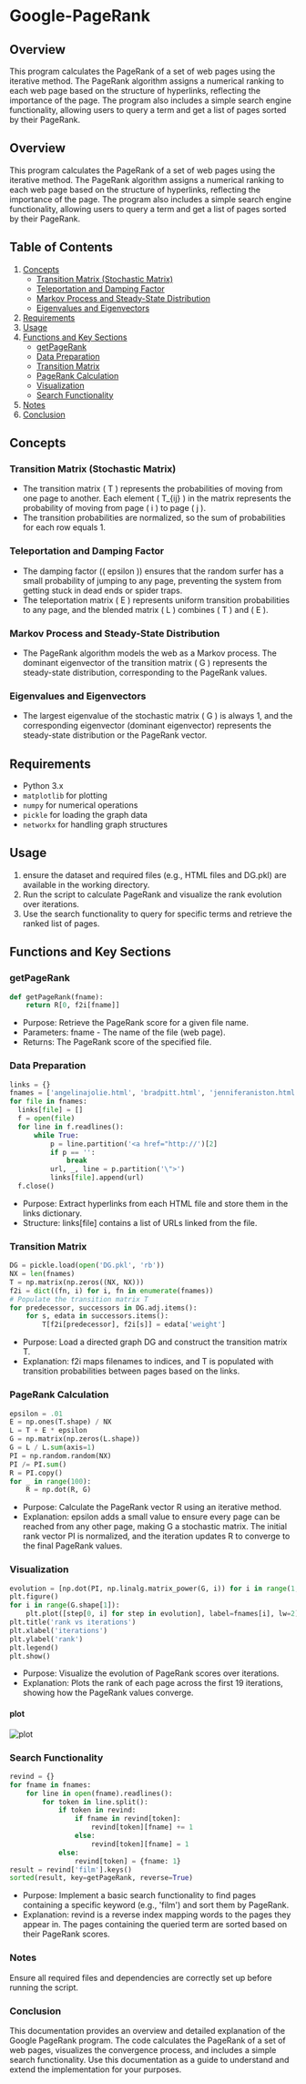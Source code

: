 # Google-PageRank
## Overview
This program calculates the PageRank of a set of web pages using the iterative method. The PageRank algorithm assigns a numerical ranking to each web page based on the structure of hyperlinks, reflecting the importance of the page. The program also includes a simple search engine functionality, allowing users to query a term and get a list of pages sorted by their PageRank.

## Overview
This program calculates the PageRank of a set of web pages using the iterative method. The PageRank algorithm assigns a numerical ranking to each web page based on the structure of hyperlinks, reflecting the importance of the page. The program also includes a simple search engine functionality, allowing users to query a term and get a list of pages sorted by their PageRank.

## Table of Contents
1. [Concepts](#concepts)
   - [Transition Matrix (Stochastic Matrix)](#transition-matrix-stochastic-matrix)
   - [Teleportation and Damping Factor](#teleportation-and-damping-factor)
   - [Markov Process and Steady-State Distribution](#markov-process-and-steady-state-distribution)
   - [Eigenvalues and Eigenvectors](#eigenvalues-and-eigenvectors)
2. [Requirements](#requirements)
3. [Usage](#usage)
4. [Functions and Key Sections](#functions-and-key-sections)
   - [getPageRank](#getpagerank)
   - [Data Preparation](#data-preparation)
   - [Transition Matrix](#transition-matrix)
   - [PageRank Calculation](#pagerank-calculation)
   - [Visualization](#visualization)
   - [Search Functionality](#search-functionality)
5. [Notes](#notes)
6. [Conclusion](#conclusion)

## Concepts

### Transition Matrix (Stochastic Matrix)

- The transition matrix \( T \) represents the probabilities of moving from one page to another. Each element \( T_{ij} \) in the matrix represents the probability of moving from page \( i \) to page \( j \).
- The transition probabilities are normalized, so the sum of probabilities for each row equals 1.

### Teleportation and Damping Factor

- The damping factor (\( epsilon \)) ensures that the random surfer has a small probability of jumping to any page, preventing the system from getting stuck in dead ends or spider traps.
- The teleportation matrix \( E \) represents uniform transition probabilities to any page, and the blended matrix \( L \) combines \( T \) and \( E \).

### Markov Process and Steady-State Distribution

- The PageRank algorithm models the web as a Markov process. The dominant eigenvector of the transition matrix \( G \) represents the steady-state distribution, corresponding to the PageRank values.

### Eigenvalues and Eigenvectors

- The largest eigenvalue of the stochastic matrix \( G \) is always 1, and the corresponding eigenvector (dominant eigenvector) represents the steady-state distribution or the PageRank vector.

## Requirements
- Python 3.x
- `matplotlib` for plotting
- `numpy` for numerical operations
- `pickle` for loading the graph data
- `networkx` for handling graph structures

## Usage
1. ensure the dataset and required files (e.g., HTML files and DG.pkl) are available in the working directory.
2. Run the script to calculate PageRank and visualize the rank evolution over iterations.
3. Use the search functionality to query for specific terms and retrieve the ranked list of pages.

## Functions and Key Sections
### getPageRank
``` python
def getPageRank(fname):
    return R[0, f2i[fname]]
```
- Purpose: Retrieve the PageRank score for a given file name.
- Parameters: fname - The name of the file (web page).
- Returns: The PageRank score of the specified file.

### Data Preparation
``` python
links = {}
fnames = ['angelinajolie.html', 'bradpitt.html', 'jenniferaniston.html', 'jonvoight.html', 'martinscorcese.html', 'robertdeniro.html']
for file in fnames:
  links[file] = []
  f = open(file)
  for line in f.readlines():
      while True:
          p = line.partition('<a href="http://')[2]
          if p == '':
              break
          url, _, line = p.partition('\">')
          links[file].append(url)
  f.close()
```
- Purpose: Extract hyperlinks from each HTML file and store them in the links dictionary.
- Structure: links[file] contains a list of URLs linked from the file.

### Transition Matrix
``` python
DG = pickle.load(open('DG.pkl', 'rb'))
NX = len(fnames)
T = np.matrix(np.zeros((NX, NX)))
f2i = dict((fn, i) for i, fn in enumerate(fnames))
# Populate the transition matrix T
for predecessor, successors in DG.adj.items():
    for s, edata in successors.items():
        T[f2i[predecessor], f2i[s]] = edata['weight']
```
- Purpose: Load a directed graph DG and construct the transition matrix T.
- Explanation: f2i maps filenames to indices, and T is populated with transition probabilities between pages based on the links.

### PageRank Calculation
``` python
epsilon = .01
E = np.ones(T.shape) / NX
L = T + E * epsilon
G = np.matrix(np.zeros(L.shape))
G = L / L.sum(axis=1)
PI = np.random.random(NX)
PI /= PI.sum()
R = PI.copy()
for _ in range(100):
    R = np.dot(R, G)
```
- Purpose: Calculate the PageRank vector R using an iterative method.
- Explanation: epsilon adds a small value to ensure every page can be reached from any other page, making G a stochastic matrix. The initial rank vector PI is normalized, and the iteration updates R to converge to the final PageRank values.

### Visualization
``` python
evolution = [np.dot(PI, np.linalg.matrix_power(G, i)) for i in range(1, 20)]
plt.figure()
for i in range(G.shape[1]):
    plt.plot([step[0, i] for step in evolution], label=fnames[i], lw=2)
plt.title('rank vs iterations')
plt.xlabel('iterations')
plt.ylabel('rank')
plt.legend()
plt.show()
```
- Purpose: Visualize the evolution of PageRank scores over iterations.
- Explanation: Plots the rank of each page across the first 19 iterations, showing how the PageRank values converge.
#### plot
![plot](https://github.com/user-attachments/assets/900ad14c-1e52-4457-a02e-08ddce007082)

### Search Functionality
``` python
revind = {}
for fname in fnames:
    for line in open(fname).readlines():
        for token in line.split():
            if token in revind:
                if fname in revind[token]:
                    revind[token][fname] += 1
                else:
                    revind[token][fname] = 1
            else:
                revind[token] = {fname: 1}
result = revind['film'].keys()
sorted(result, key=getPageRank, reverse=True)
```
- Purpose: Implement a basic search functionality to find pages containing a specific keyword (e.g., 'film') and sort them by PageRank.
- Explanation: revind is a reverse index mapping words to the pages they appear in. The pages containing the queried term are sorted based on their PageRank scores.

### Notes
Ensure all required files and dependencies are correctly set up before running the script.

### Conclusion
This documentation provides an overview and detailed explanation of the Google PageRank program. The code calculates the PageRank of a set of web pages, visualizes the convergence process, and includes a simple search functionality. Use this documentation as a guide to understand and extend the implementation for your purposes.

